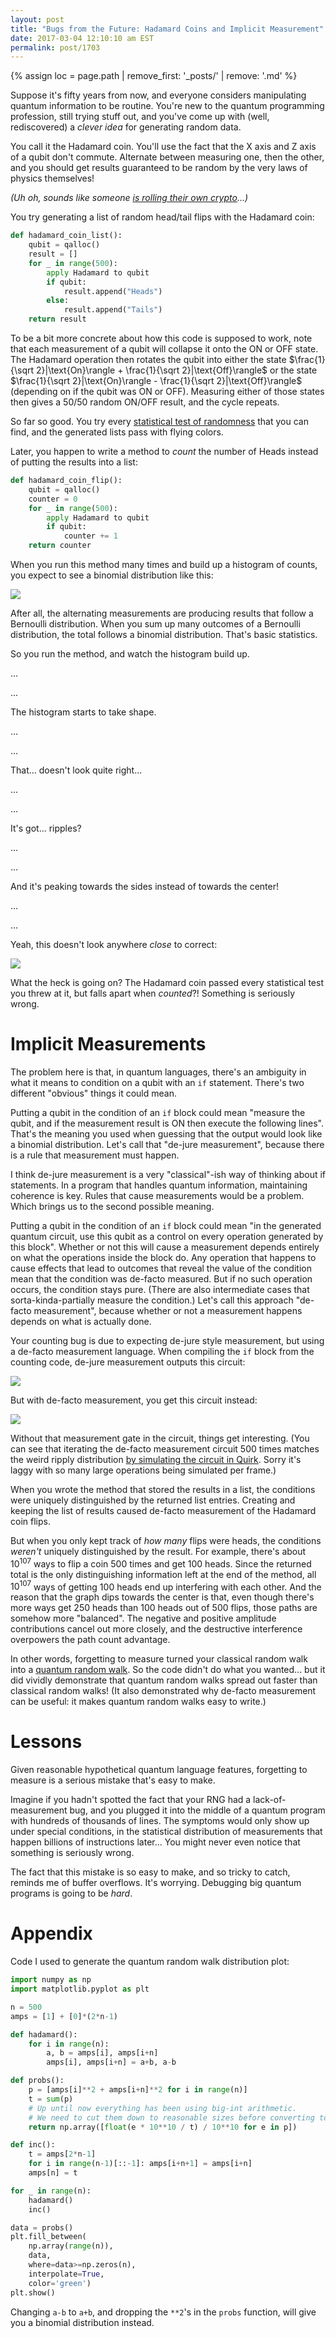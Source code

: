 ```yaml
---
layout: post
title: "Bugs from the Future: Hadamard Coins and Implicit Measurement"
date: 2017-03-04 12:10:10 am EST
permalink: post/1703
---
```


{% assign loc = page.path | remove_first: '_posts/' | remove: '.md' %}

Suppose it's fifty years from now, and everyone considers manipulating quantum information to be routine.
You're new to the quantum programming profession, still trying stuff out, and you've come up with (well, rediscovered) a *clever idea* for generating random data.

You call it the Hadamard coin.
You'll use the fact that the X axis and Z axis of a qubit don't commute.
Alternate between measuring one, then the other, and you should get results guaranteed to be random by the very laws of physics themselves!

*(Uh oh, sounds like someone [is rolling their own crypto](http://security.stackexchange.com/a/18198/10676)...)*

You try generating a list of random head/tail flips with the Hadamard coin:

```python
def hadamard_coin_list():
    qubit = qalloc()
    result = []
    for _ in range(500):
        apply Hadamard to qubit
        if qubit:
            result.append("Heads")
        else:
            result.append("Tails")
    return result
```

To be a bit more concrete about how this code is supposed to work, note that each measurement of a qubit will collapse it onto the ON or OFF state.
The Hadamard operation then rotates the qubit into either the state $\frac{1}{\sqrt 2}|\text{On}\rangle + \frac{1}{\sqrt 2}|\text{Off}\rangle$ or the state $\frac{1}{\sqrt 2}|\text{On}\rangle - \frac{1}{\sqrt 2}|\text{Off}\rangle$ (depending on if the qubit was ON or OFF).
Measuring either of those states then gives a 50/50 random ON/OFF result, and the cycle repeats.

So far so good.
You try every [statistical test of randomness](https://en.wikipedia.org/wiki/Randomness_tests) that you can find, and the generated lists pass with flying colors.

Later, you happen to write a method to *count* the number of Heads instead of putting the results into a list:

```python
def hadamard_coin_flip():
    qubit = qalloc()
    counter = 0
    for _ in range(500):
        apply Hadamard to qubit
        if qubit:
            counter += 1
    return counter
```

When you run this method many times and build up a histogram of counts, you expect to see a binomial distribution like this:

<img style="max-width:100%;" src="/assets/{{ loc }}/expected-distribution.png"/>

After all, the alternating measurements are producing results that follow a Bernoulli distribution.
When you sum up many outcomes of a Bernoulli distribution, the total follows a binomial distribution.
That's basic statistics.

So you run the method, and watch the histogram build up.

...

...

The histogram starts to take shape.

...

...

That... doesn't look quite right...

...

...

It's got... ripples?

...

...

And it's peaking towards the sides instead of towards the center!

...

...

Yeah, this doesn't look anywhere *close* to correct:

<img style="max-width:100%;" src="/assets/{{ loc }}/actual-distribution.png"/>

What the heck is going on?
The Hadamard coin passed every statistical test you threw at it, but falls apart when *counted*?!
Something is seriously wrong.

# Implicit Measurements

The problem here is that, in quantum languages, there's an ambiguity in what it means to condition on a qubit with an `if` statement.
There's two different "obvious" things it could mean.

Putting a qubit in the condition of an `if` block could mean "measure the qubit, and if the measurement result is ON then execute the following lines".
That's the meaning you used when guessing that the output would look like a binomial distribution.
Let's call that "de-jure measurement", because there is a rule that measurement must happen.

I think de-jure measurement is a very "classical"-ish way of thinking about if statements.
In a program that handles quantum information, maintaining coherence is key.
Rules that cause measurements would be a problem.
Which brings us to the second possible meaning.

Putting a qubit in the condition of an `if` block could mean "in the generated quantum circuit, use this qubit as a control on every operation generated by this block".
Whether or not this will cause a measurement depends entirely on what the operations inside the block do.
Any operation that happens to cause effects that lead to outcomes that reveal the value of the condition mean that the condition was de-facto measured.
But if no such operation occurs, the condition stays pure.
(There are also intermediate cases that sorta-kinda-partially measure the condition.)
Let's call this approach "de-facto measurement", because whether or not a measurement happens depends on what is actually done.

Your counting bug is due to expecting de-jure style measurement, but using a de-facto measurement language.
When compiling the `if` block from the counting code, de-jure measurement outputs this circuit:

<img style="max-width:100%;" src="/assets/{{ loc }}/hadamard-measure-increment.png"/>

But with de-facto measurement, you get this circuit instead:

<img style="max-width:100%;" src="/assets/{{ loc }}/hadamard-increment.png"/>

Without that measurement gate in the circuit, things get interesting.
(You can see that iterating the de-facto measurement circuit 500 times matches the weird ripply distribution [by simulating the circuit in Quirk](http://algorithmicassertions.com/quirk#circuit=%7B%22cols%22%3A%5B%5B%22H%22%5D%2C%5B%22%E2%80%A2%22%2C%22inc9%22%5D%2C%5B%22~s0ae%22%5D%2C%5B1%2C%22Chance9%22%5D%5D%2C%22gates%22%3A%5B%7B%22id%22%3A%22~m9ah%22%2C%22name%22%3A%22x2%22%2C%22circuit%22%3A%7B%22cols%22%3A%5B%5B%22H%22%5D%2C%5B%22%E2%80%A2%22%2C%22inc9%22%5D%2C%5B%22H%22%5D%2C%5B%22%E2%80%A2%22%2C%22inc9%22%5D%5D%7D%7D%2C%7B%22id%22%3A%22~34ha%22%2C%22name%22%3A%22x8%22%2C%22circuit%22%3A%7B%22cols%22%3A%5B%5B%22~m9ah%22%5D%2C%5B%22~m9ah%22%5D%2C%5B%22~m9ah%22%5D%2C%5B%22~m9ah%22%5D%5D%7D%7D%2C%7B%22id%22%3A%22~gii%22%2C%22name%22%3A%22x32%22%2C%22circuit%22%3A%7B%22cols%22%3A%5B%5B%22~34ha%22%5D%2C%5B%22~34ha%22%5D%2C%5B%22~34ha%22%5D%2C%5B%22~34ha%22%5D%5D%7D%7D%2C%7B%22id%22%3A%22~p9lg%22%2C%22name%22%3A%22x128%22%2C%22circuit%22%3A%7B%22cols%22%3A%5B%5B%22~gii%22%5D%2C%5B%22~gii%22%5D%2C%5B%22~gii%22%5D%2C%5B%22~gii%22%5D%5D%7D%7D%2C%7B%22id%22%3A%22~hblb%22%2C%22name%22%3A%22x256%22%2C%22circuit%22%3A%7B%22cols%22%3A%5B%5B%22~p9lg%22%5D%2C%5B%22~p9lg%22%5D%5D%7D%7D%2C%7B%22id%22%3A%22~7m3k%22%2C%22name%22%3A%22x64%22%2C%22circuit%22%3A%7B%22cols%22%3A%5B%5B%22~gii%22%5D%2C%5B%22~gii%22%5D%5D%7D%7D%2C%7B%22id%22%3A%22~s0ae%22%2C%22name%22%3A%22x499%22%2C%22circuit%22%3A%7B%22cols%22%3A%5B%5B%22H%22%5D%2C%5B%22%E2%80%A2%22%2C%22inc9%22%5D%2C%5B%22~m9ah%22%5D%2C%5B%22~34ha%22%5D%2C%5B%22~34ha%22%5D%2C%5B%22~gii%22%5D%2C%5B%22~7m3k%22%5D%2C%5B%22~p9lg%22%5D%2C%5B%22~hblb%22%5D%5D%7D%7D%5D%7D). Sorry it's laggy with so many large operations being simulated per frame.)

When you wrote the method that stored the results in a list, the conditions were uniquely distinguished by the returned list entries.
Creating and keeping the list of results caused de-facto measurement of the Hadamard coin flips.

But when you only kept track of *how many* flips were heads, the conditions *weren't* uniquely distinguished by the result.
For example, there's about $10^{107}$ ways to flip a coin 500 times and get 100 heads.
Since the returned total is the only distinguishing information left at the end of the method, all $10^{107}$ ways of getting 100 heads end up interfering with each other.
And the reason that the graph dips towards the center is that, even though there's more ways get 250 heads than 100 heads out of 500 flips, those paths are somehow more "balanced".
The negative and positive amplitude contributions cancel out more closely, and the destructive interference overpowers the path count advantage.

In other words, forgetting to measure turned your classical random walk into a [quantum random walk](https://en.wikipedia.org/wiki/Quantum_walk).
So the code didn't do what you wanted... but it did vividly demonstrate that quantum random walks spread out faster than classical random walks!
(It also demonstrated why de-facto measurement can be useful: it makes quantum random walks easy to write.)

# Lessons

Given reasonable hypothetical quantum language features, forgetting to measure is a serious mistake that's easy to make.

Imagine if you hadn't spotted the fact that your RNG had a lack-of-measurement bug, and you plugged it into the middle of a quantum program with hundreds of thousands of lines.
The symptoms would only show up under special conditions, in the statistical distribution of measurements that happen billions of instructions later...
You might never even notice that something is seriously wrong.

The fact that this mistake is so easy to make, and so tricky to catch, reminds me of buffer overflows.
It's worrying.
Debugging big quantum programs is going to be *hard*.

# Appendix

Code I used to generate the quantum random walk distribution plot:

<style scoped>
  .highlight {
    max-height: 300px;
    overflow-y: auto;
  }
</style>

```python
import numpy as np
import matplotlib.pyplot as plt

n = 500
amps = [1] + [0]*(2*n-1)

def hadamard():
    for i in range(n):
        a, b = amps[i], amps[i+n]
        amps[i], amps[i+n] = a+b, a-b

def probs():
    p = [amps[i]**2 + amps[i+n]**2 for i in range(n)]
    t = sum(p)
    # Up until now everything has been using big-int arithmetic.
    # We need to cut them down to reasonable sizes before converting to floats.
    return np.array([float(e * 10**10 / t) / 10**10 for e in p])

def inc():
    t = amps[2*n-1]
    for i in range(n-1)[::-1]: amps[i+n+1] = amps[i+n]
    amps[n] = t

for _ in range(n):
    hadamard()
    inc()

data = probs()
plt.fill_between(
    np.array(range(n)),
	data,
    where=data>=np.zeros(n),
	interpolate=True,
	color='green')
plt.show()
```

Changing `a-b` to `a+b`, and dropping the `**2`'s in the `probs` function, will give you a binomial distribution instead.